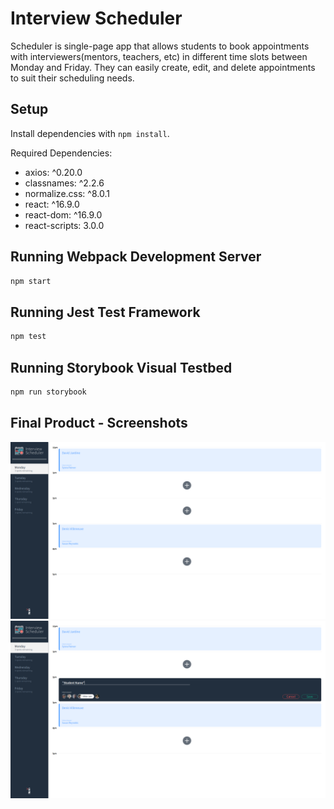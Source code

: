 # Interview Scheduler

Scheduler is single-page app that allows students to book appointments with interviewers(mentors, teachers, etc) in different time slots between Monday and Friday. They can easily create, edit, and delete appointments to suit their scheduling needs.

## Setup

Install dependencies with `npm install`.

Required Dependencies:

- axios: ^0.20.0
- classnames: ^2.2.6
- normalize.css: ^8.0.1
- react: ^16.9.0
- react-dom: ^16.9.0
- react-scripts: 3.0.0

## Running Webpack Development Server

```sh
npm start
```

## Running Jest Test Framework

```sh
npm test
```

## Running Storybook Visual Testbed

```sh
npm run storybook
```

## Final Product - Screenshots

!["Scheduler"](https://github.com/davemgj84/scheduler/blob/master/docs/Scheduler-Monday.png?raw=true)
!["Create new appointment"](https://github.com/davemgj84/scheduler/blob/master/docs/Create-Appointment.png?raw=true)
